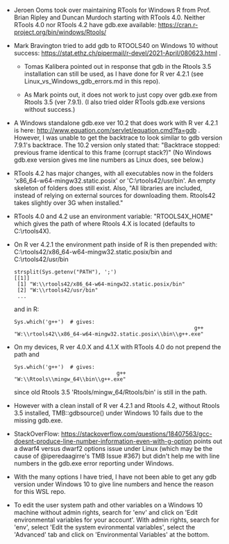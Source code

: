 
- Jeroen Ooms took over maintaining RTools for Windows R from Prof. Brian Ripley and Duncan Murdoch starting with RTools 4.0.  Neither RTools 4.0 nor RTools 4.2 have gdb.exe available: https://cran.r-project.org/bin/windows/Rtools/ 

- Mark Bravington tried to add gdb to RTOOLS40 on Windows 10 without success: https://stat.ethz.ch/pipermail/r-devel/2021-April/080623.html . 

   - Tomas Kalibera pointed out in response that gdb in the Rtools 3.5 installation can still be used, as I have done for R ver 4.2.1 (see Linux_vs_Windows_gdb_errors.md in this repo). 
      
    - As Mark points out, it does not work to just copy over gdb.exe from Rtools 3.5 (ver 7.9.1). (I also tried older RTools gdb.exe versions without success.)
    
- A Windows standalone gdb.exe ver 10.2 that does work with R ver 4.2.1 is here: http://www.equation.com/servlet/equation.cmd?fa=gdb . 
    However, I was unable to get the backtrace to look similar to gdb version 7.9.1's backtrace. The 10.2 version only stated that:
    "Backtrace stopped: previous frame identical to this frame (corrupt stack?)" (No Windows gdb.exe version gives me line numbers as Linux does, see below.)
    
- RTools 4.2 has major changes, with all executables now in the folders 'x86_64-w64-mingw32.static.posix' or 'C:\rtools42/usr/bin'. An empty skeleton
      of folders does still exist. Also, "All libraries are included, instead of relying on external sources for downloading them. 
      Rtools42 takes slightly over 3G when installed."
      
- RTools 4.0 and 4.2 use an environment variable: "RTOOLS4X_HOME" which gives the path of where Rtools 4.X is located (defaults to C:\rtools4X).
 
- On R ver 4.2.1 the environment path inside of R is then prepended with: C:\rtools42/x86_64-w64-mingw32.static.posix/bin and C:\rtools42/usr/bin 

      strsplit(Sys.getenv("PATH"), ';')
      [[1]]
       [1] "W:\\rtools42/x86_64-w64-mingw32.static.posix/bin"                     
       [2] "W:\\rtools42/usr/bin"
       ...
     
     
  and in R:
   
      Sys.which('g++')  # gives:
                                                                g++ 
      "W:\\rtools42\\x86_64-w64-mingw32.static.posix\\bin\\g++.exe" 
   
- On my devices, R ver 4.0.X and 4.1.X with RTools 4.0 do not prepend the path and 
   
      Sys.which('g++')  # gives:
                                       g++ 
      "W:\\Rtools\\mingw_64\\bin\\g++.exe"
   
  since old Rtools 3.5 'Rtools/mingw_64/Rtools/bin' is still in the path.
  
- However with a clean install of R ver 4.2.1 and Rtools 4.2, without Rtools 3.5 installed, TMB::gdbsource() under Windows 10
    fails due to the missing gdb.exe.
    
- StackOverFlow: https://stackoverflow.com/questions/18407563/gcc-doesnt-produce-line-number-information-even-with-g-option
   points out a dwarf4 versus dwarf2 options issue under Linux (which may be the cause of @iperedaagirre's TMB Issue #367) but didn't help me with line numbers in the gdb.exe error reporting under Windows.
   
- With the many options I have tried, I have not been able to get any gdb version under Windows 10 to give line numbers and hence the reason for this WSL repo.     
   
- To edit the user system path and other variables on a Windows 10 machine without admin rights, search for 'env' and 
       click on 'Edit environmental variables for your account'. With admin rights, search for 'env', select 'Edit the system evironmental variables', select the 'Advanced' tab and click on 'Environmental Variables' at the bottom. 
     
